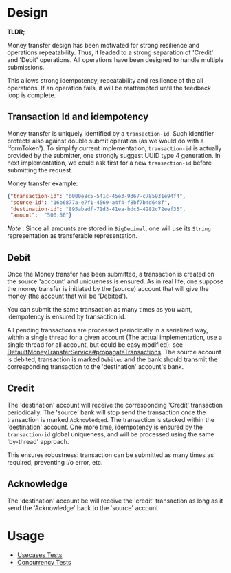 # Design

**TLDR;**

Money transfer design has been motivated for strong resilience and operations
repeatability.
Thus, it leaded to a strong separation of 'Credit' and 'Debit' operations. 
All operations have been designed to handle multiple submissions.

This allows strong idempotency, repeatability and resilience of the all operations.
If an operation fails, it will be reattempted until the feedback loop is complete.

## Transaction Id and idempotency

Money transfer is uniquely identified by a `transaction-id`. Such identifier
protects also against double submit operation (as we would do with a 'formToken').
To simplify current implementation, `transaction-id` is actually provided
by the submitter, one strongly suggest UUID type 4 generation.
In next implementation, we could ask first for a new `transaction-id`
before submitting the request.

Money transfer example:

```json
{"transaction-id": "b000e8c5-541c-45e3-9367-c785931e94f4",
 "source-id": "16b6877a-e7f1-4569-a4f4-f8bf7b4d648f",
 "destination-id": "895abadf-71d3-41ea-bdc5-4282c72eef35",
 "amount":  "500.56"}
```

*Note* : Since all amounts are stored in `BigDecimal`, one will use its
`String` representation as transferable representation.

## Debit

Once the Money transfer has been submitted, a transaction is created on the 
source 'account' and uniqueness is ensured.
As in real life, one suppose the money transfer is initiated by the (source) 
account that will give the money (the account that will be 'Debited'). 

You can submit the same transaction as many times as you want, idempotency is
ensured by transaction id.

All pending transactions are processed periodically in a serialized way,
within a single thread for a given account (The actual implementation, use
a single thread for all account, but could be easy modified): 
see [DefaultMoneyTransferService#propagateTransactions](src/main/java/banktransfert/core/account/DefaultMoneyTransferService.java#L54).
The source account is debited, transaction is marked `Debited` and the bank
should transmit the corresponding transaction to the 'destination' account's 
bank.

## Credit

The 'destination' account will receive the corresponding 'Credit' transaction 
periodically.
The 'source' bank will stop send the transaction once the transaction is marked 
`Acknowledged`. 
The transaction is stacked within the 'destination' account.
One more time, idempotency is ensured by the `transaction-id` global uniqueness,
and will be processed using the same 'by-thread' approach.

This ensures robustness: transaction can be submitted as many times as required,
preventing i/o error, etc.

## Acknowledge

The 'destination' account be will receive the 'credit' transaction as long as
it send the 'Acknowledge' back to the 'source' account.


# Usage

* [Usecases Tests](src/test/java/banktransfert/infra/UsecasesTest.java)
* [Concurrency Tests](src/test/java/banktransfert/core/account/inmemory/ConcurrencyUsecaseTest.java)